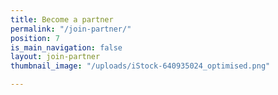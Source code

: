 ```yaml
---
title: Become a partner
permalink: "/join-partner/"
position: 7
is_main_navigation: false
layout: join-partner
thumbnail_image: "/uploads/iStock-640935024_optimised.png"

---
```


